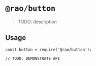 # `@rao/button`

> TODO: description

## Usage

```
const button = require('@rao/button');

// TODO: DEMONSTRATE API
```
